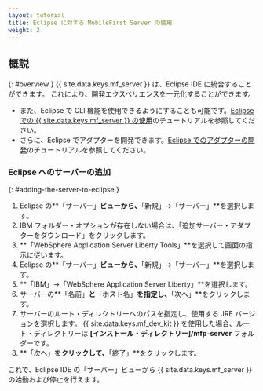```yaml
---
layout: tutorial
title: Eclipse に対する MobileFirst Server の使用
weight: 2
---
```

<!-- NLS_CHARSET=UTF-8 -->
## 概説
{: #overview }
{{ site.data.keys.mf_server }} は、Eclipse IDE に統合することができます。 これにより、開発エクスペリエンスを一元化することができます。

* また、Eclipse で CLI 機能を使用できるようにすることも可能です。[Eclipse での {{ site.data.keys.mf_server }} の使用](../../../../application-development/using-mobilefirst-cli-in-eclipse)のチュートリアルを参照してください。
* さらに、Eclipse でアダプターを開発できます。[Eclipse でのアダプターの開発](../../../../adapters/developing-adapters)のチュートリアルを参照してください。

### Eclipse へのサーバーの追加
{: #adding-the-server-to-eclipse }
1. Eclipse の**「サーバー」**ビューから、**「新規」→「サーバー」**を選択します。
2. IBM フォルダー・オプションが存在しない場合は、「追加サーバー・アダプターをダウンロード」をクリックします。
3. **「WebSphere Application Server Liberty Tools」**を選択して画面の指示に従います。
4. Eclipse の**「サーバー」**ビューから、**「新規」→「サーバー」**を選択します。
5. **「IBM」→「WebSphere Application Server Liberty」**を選択します。
6. サーバーの**「名前」**と**「ホスト名」**を指定し、**「次へ」**をクリックします。
7. サーバーのルート・ディレクトリーへのパスを指定し、使用する JRE バージョンを選択します。 {{ site.data.keys.mf_dev_kit }} を使用した場合、ルート・ディレクトリーは **[インストール・ディレクトリー]/mfp-server** フォルダーです。
8. **「次へ」**をクリックして、**「終了」**をクリックします。

これで、Eclipse IDE の「サーバー」ビューから {{ site.data.keys.mf_server }} の始動および停止を行えます。
